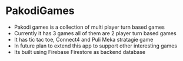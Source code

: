 # PakodiGames
- Pakodi games is a collection of multi player turn based games 
- Currently it has 3 games all of them are 2 player turn based games
- It has tic tac toe, Connect4 and Puli Meka stratagie game
- In future plan to extend this app to support other interesting games
- Its built using Firebase Firestore as backend database
